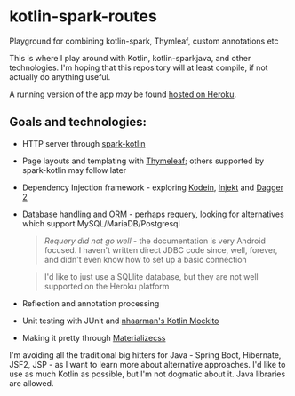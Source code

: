 # kotlin-spark-routes
Playground for combining kotlin-spark, Thymleaf, custom annotations etc

This is where I play around with Kotlin, kotlin-sparkjava, and other technologies. I'm hoping that this repository will at least compile, if not actually do anything useful.

A running version of the app _may_ be found [hosted on Heroku](https://kotlin-spark-routes.herokuapp.com/users/).

## Goals and technologies:

* HTTP server through [spark-kotlin](https://github.com/perwendel/spark-kotlin)
* Page layouts and templating with [Thymeleaf](http://www.thymeleaf.org/); others supported by spark-kotlin may follow later
* Dependency Injection framework - exploring [Kodein](https://github.com/SalomonBrys/Kodein), [Injekt](https://github.com/kohesive/injekt) and [Dagger 2](https://github.com/google/dagger)
* Database handling and ORM - perhaps [requery](https://github.com/requery/requery), looking for alternatives which support MySQL/MariaDB/Postgresql

   > _Requery did not go well_ - the documentation is very Android focused. I haven't written direct JDBC code since, well, forever, and didn't even know how to set up a basic connection
   
   > I'd like to just use a SQLlite database, but they are not well supported on the Heroku platform

* Reflection and annotation processing
* Unit testing with JUnit and [nhaarman's Kotlin Mockito](https://github.com/nhaarman/mockito-kotlin)
* Making it pretty through [Materializecss](https://github.com/Dogfalo/materialize)

I'm avoiding all the traditional big hitters for Java - Spring Boot, Hibernate, JSF2, JSP - as I want to learn more about alternative approaches. I'd like to use as much Kotlin as possible, but I'm not dogmatic about it. Java libraries are allowed.
